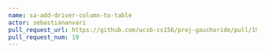 ```yaml
---
name: sa-add-driver-column-to-table
actor: sebastiananvari
pull_request_url: https://github.com/ucsb-cs156/proj-gauchoride/pull/19
pull_request_num: 19
---
```

